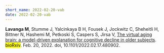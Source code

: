 ```yaml
---
short_name: 2022-02-20-vab
date: 2022-02-20-vab
---
```


<b>Lavanga M</b>, Stumme J, Yalcinkaya B H, Fousek J, Jockwitz C, Sheheitli H, Bittner N, Hashemi M, Petkoski S, Caspers S, Jirsa V, <a  target = "_blank" href="https://doi.org/10.1101/2022.02.17.480902"> The virtual aging brain: a model-driven explanation for cognitive decline in older subjects</a>. <mark>bioRxiv</mark>. Feb. 20, 2022. doi, 10.1101/2022.02.17.480902. 

